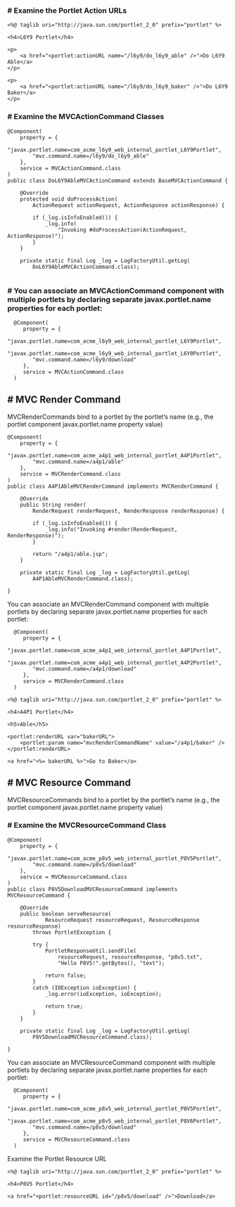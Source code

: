 ### # Examine the Portlet Action URLs
```
<%@ taglib uri="http://java.sun.com/portlet_2_0" prefix="portlet" %>

<h4>L6Y9 Portlet</h4>

<p>
	<a href="<portlet:actionURL name="/l6y9/do_l6y9_able" />">Do L6Y9 Able</a>
</p>

<p>
	<a href="<portlet:actionURL name="/l6y9/do_l6y9_baker" />">Do L6Y9 Baker</a>
</p>

```
### # Examine the MVCActionCommand Classes

```
@Component(
	property = {
		"javax.portlet.name=com_acme_l6y9_web_internal_portlet_L6Y9Portlet",
		"mvc.command.name=/l6y9/do_l6y9_able"
	},
	service = MVCActionCommand.class
)
public class DoL6Y9AbleMVCActionCommand extends BaseMVCActionCommand {

	@Override
	protected void doProcessAction(
		ActionRequest actionRequest, ActionResponse actionResponse) {

		if (_log.isInfoEnabled()) {
			_log.info(
				"Invoking #doProcessAction(ActionRequest, ActionResponse)");
		}
	}

	private static final Log _log = LogFactoryUtil.getLog(
		DoL6Y9AbleMVCActionCommand.class);


```

### # You can associate an MVCActionCommand component with multiple portlets by declaring separate javax.portlet.name properties for each portlet:

```
  @Component(
     property = {
        "javax.portlet.name=com_acme_l6y9_web_internal_portlet_L6Y9Portlet",
        "javax.portlet.name=com_acme_l6y9_web_internal_portlet_L6Y0Portlet",
        "mvc.command.name=/l6y9/download"
     },
     service = MVCActionCommand.class
  )

```

## # MVC Render Command

MVCRenderCommands bind to a portlet by the portlet’s name (e.g., the portlet component javax.portlet.name property value)

```
@Component(
	property = {
		"javax.portlet.name=com_acme_a4p1_web_internal_portlet_A4P1Portlet",
		"mvc.command.name=/a4p1/able"
	},
	service = MVCRenderCommand.class
)
public class A4P1AbleMVCRenderCommand implements MVCRenderCommand {

	@Override
	public String render(
		RenderRequest renderRequest, RenderResponse renderResponse) {

		if (_log.isInfoEnabled()) {
			_log.info("Invoking #render(RenderRequest, RenderResponse)");
		}

		return "/a4p1/able.jsp";
	}

	private static final Log _log = LogFactoryUtil.getLog(
		A4P1AbleMVCRenderCommand.class);

}

```

You can associate an MVCRenderCommand component with multiple portlets by declaring separate javax.portlet.name properties for each portlet:

```
  @Component(
     property = {
        "javax.portlet.name=com_acme_a4p1_web_internal_portlet_A4P1Portlet",
        "javax.portlet.name=com_acme_a4p1_web_internal_portlet_A4P2Portlet",
        "mvc.command.name=/a4p1/download"
     },
     service = MVCRenderCommand.class
  )

```
```
<%@ taglib uri="http://java.sun.com/portlet_2_0" prefix="portlet" %>

<h4>A4P1 Portlet</h4>

<h5>Able</h5>

<portlet:renderURL var="bakerURL">
	<portlet:param name="mvcRenderCommandName" value="/a4p1/baker" />
</portlet:renderURL>

<a href="<%= bakerURL %>">Go to Baker</a>

```

## # MVC Resource Command

MVCResourceCommands bind to a portlet by the portlet’s name (e.g., the portlet component javax.portlet.name property value)

### # Examine the MVCResourceCommand Class

```
@Component(
	property = {
		"javax.portlet.name=com_acme_p8v5_web_internal_portlet_P8V5Portlet",
		"mvc.command.name=/p8v5/download"
	},
	service = MVCResourceCommand.class
)
public class P8V5DownloadMVCResourceCommand implements MVCResourceCommand {

	@Override
	public boolean serveResource(
			ResourceRequest resourceRequest, ResourceResponse resourceResponse)
		throws PortletException {

		try {
			PortletResponseUtil.sendFile(
				resourceRequest, resourceResponse, "p8v5.txt",
				"Hello P8V5!".getBytes(), "text");

			return false;
		}
		catch (IOException ioException) {
			_log.error(ioException, ioException);

			return true;
		}
	}

	private static final Log _log = LogFactoryUtil.getLog(
		P8V5DownloadMVCResourceCommand.class);

}

```

You can associate an MVCResourceCommand component with multiple portlets by declaring separate javax.portlet.name properties for each portlet:

```
  @Component(
     property = {
        "javax.portlet.name=com_acme_p8v5_web_internal_portlet_P8V5Portlet",
        "javax.portlet.name=com_acme_p8v5_web_internal_portlet_P8V6Portlet",
        "mvc.command.name=/p8v5/download"
     },
     service = MVCResourceCommand.class
  )

```

Examine the Portlet Resource URL

```
<%@ taglib uri="http://java.sun.com/portlet_2_0" prefix="portlet" %>

<h4>P8V5 Portlet</h4>

<a href="<portlet:resourceURL id="/p8v5/download" />">Download</a>

```
